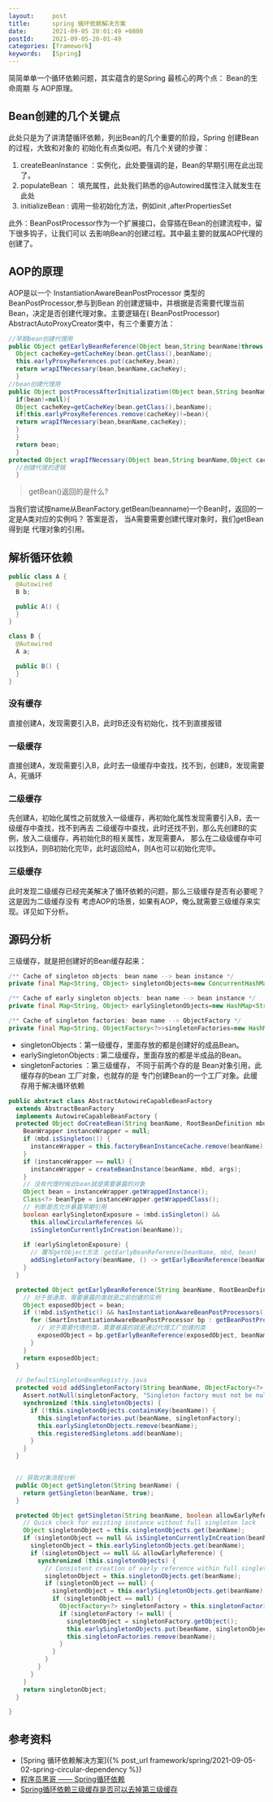 ```yaml
---
layout:     post 
title:      spring 循环依赖解决方案 
date:       2021-09-05 20:01:49 +0800 
postId:     2021-09-05-20-01-49
categories: [framework]
keywords:   [Spring]
---
```


简简单单一个循环依赖问题，其实蕴含的是Spring 最核心的两个点： Bean的生命周期 与 AOP原理。

## Bean创建的几个关键点

此处只是为了讲清楚循环依赖，列出Bean的几个重要的阶段，Spring 创建Bean的过程，大致和对象的 初始化有点类似吧。有几个关键的步骤：

1. createBeanInstance ：实例化，此处要强调的是，Bean的早期引用在此出现了。
2. populateBean ： 填充属性，此处我们熟悉的@Autowired属性注入就发生在此处
3. initializeBean : 调用一些初始化方法，例如init ,afterPropertiesSet

此外：BeanPostProcessor作为一个扩展接口，会穿插在Bean的创建流程中，留下很多钩子，让我们可以 去影响Bean的创建过程。其中最主要的就属AOP代理的创建了。

## AOP的原理

AOP是以一个 InstantiationAwareBeanPostProcessor 类型的 BeanPostProcessor,参与到Bean 的创建逻辑中，并根据是否需要代理当前Bean，决定是否创建代理对象。主要逻辑在(
BeanPostProcessor)
AbstractAutoProxyCreator类中，有三个重要方法：

```java
//早期bean创建代理用
public Object getEarlyBeanReference(Object bean,String beanName)throws BeansException{
  Object cacheKey=getCacheKey(bean.getClass(),beanName);
  this.earlyProxyReferences.put(cacheKey,bean);
  return wrapIfNecessary(bean,beanName,cacheKey);
  }
//bean创建代理用
public Object postProcessAfterInitialization(Object bean,String beanName)throws BeansException{
  if(bean!=null){
  Object cacheKey=getCacheKey(bean.getClass(),beanName);
  if(this.earlyProxyReferences.remove(cacheKey)!=bean){
  return wrapIfNecessary(bean,beanName,cacheKey);
  }
  }
  return bean;
  }
protected Object wrapIfNecessary(Object bean,String beanName,Object cacheKey){
  //创建代理的逻辑
  }
```

> getBean()返回的是什么?

当我们尝试按name从BeanFactory.getBean(beanname)一个Bean时，返回的一定是A类对应的实例吗？ 答案是否， 当A需要需要创建代理对象时，我们getBean 得到是 代理对象的引用。

## 解析循环依赖

```java
public class A {
  @Autowired
  B b;

  public A() {
  }
}

class B {
  @Autowired
  A a;

  public B() {
  }
}
```

### 没有缓存

直接创建A，发现需要引入B，此时B还没有初始化，找不到直接报错

### 一级缓存

直接创建A，发现需要引入B，此时去一级缓存中查找，找不到，创建B，发现需要A，死循环

### 二级缓存

先创建A，初始化属性之前就放入一级缓存，再初始化属性发现需要引入B，去一级缓存中查找，找不到再去 二级缓存中查找，此时还找不到，那么先创建B的实例，放入二级缓存，再初始化B的相关属性，发现需要A，
那么在二级级缓存中可以找到A，则B初始化完毕，此时返回给A，则A也可以初始化完毕。

### 三级缓存

此时发现二级缓存已经完美解决了循环依赖的问题，那么三级缓存是否有必要呢？这是因为二级缓存没有 考虑AOP的场景，如果有AOP，俺么就需要三级缓存来实现。详见如下分析。

## 源码分析

三级缓存，就是把创建好的Bean缓存起来：

```java
/** Cache of singleton objects: bean name --> bean instance */
private final Map<String, Object> singletonObjects=new ConcurrentHashMap<String, Object>(256);

/** Cache of early singleton objects: bean name --> bean instance */
private final Map<String, Object> earlySingletonObjects=new HashMap<String, Object>(16);

/** Cache of singleton factories: bean name --> ObjectFactory */
private final Map<String, ObjectFactory<?>>singletonFactories=new HashMap<String, ObjectFactory<?>>(16);
```

* singletonObjects：第一级缓存，里面存放的都是创建好的成品Bean。
* earlySingletonObjects : 第二级缓存，里面存放的都是半成品的Bean。
* singletonFactories ：第三级缓存， 不同于前两个存的是 Bean对象引用，此缓存存的bean 工厂对象，也就存的是 专门创建Bean的一个工厂对象。此缓存用于解决循环依赖


```java
public abstract class AbstractAutowireCapableBeanFactory
  extends AbstractBeanFactory
  implements AutowireCapableBeanFactory {
  protected Object doCreateBean(String beanName, RootBeanDefinition mbd, @Nullable Object[] args) throws BeanCreationException {
    BeanWrapper instanceWrapper = null;
    if (mbd.isSingleton()) {
      instanceWrapper = this.factoryBeanInstanceCache.remove(beanName);
    }
    if (instanceWrapper == null) {
      instanceWrapper = createBeanInstance(beanName, mbd, args);
    }
    // 没有代理时候此bean就是需要暴露的对象
    Object bean = instanceWrapper.getWrappedInstance();
    Class<?> beanType = instanceWrapper.getWrappedClass();
    // 判断是否允许暴露早期引用
    boolean earlySingletonExposure = (mbd.isSingleton() &&
      this.allowCircularReferences &&
      isSingletonCurrentlyInCreation(beanName));
    
    if (earlySingletonExposure) {
      // 覆写getObject方法：getEarlyBeanReference(beanName, mbd, bean)
      addSingletonFactory(beanName, () -> getEarlyBeanReference(beanName, mbd, bean));
    }
  }

  protected Object getEarlyBeanReference(String beanName, RootBeanDefinition mbd, Object bean) {
    // 对于普通类，需要暴露的类就是之前创建的实例
    Object exposedObject = bean;
    if (!mbd.isSynthetic() && hasInstantiationAwareBeanPostProcessors()) {
      for (SmartInstantiationAwareBeanPostProcessor bp : getBeanPostProcessorCache().smartInstantiationAware) {
        // 对于需要代理的类，需要暴露的就是通过代理工厂创建的类
        exposedObject = bp.getEarlyBeanReference(exposedObject, beanName);
      }
    }
    return exposedObject;
  }

  // DefaultSingletonBeanRegistry.java
  protected void addSingletonFactory(String beanName, ObjectFactory<?> singletonFactory) {
    Assert.notNull(singletonFactory, "Singleton factory must not be null");
    synchronized (this.singletonObjects) {
      if (!this.singletonObjects.containsKey(beanName)) {
        this.singletonFactories.put(beanName, singletonFactory);
        this.earlySingletonObjects.remove(beanName);
        this.registeredSingletons.add(beanName);
      }
    }
  }


  // 获取对象流程分析
  public Object getSingleton(String beanName) {
    return getSingleton(beanName, true);
  }

  protected Object getSingleton(String beanName, boolean allowEarlyReference) {
    // Quick check for existing instance without full singleton lock
    Object singletonObject = this.singletonObjects.get(beanName);
    if (singletonObject == null && isSingletonCurrentlyInCreation(beanName)) {
      singletonObject = this.earlySingletonObjects.get(beanName);
      if (singletonObject == null && allowEarlyReference) {
        synchronized (this.singletonObjects) {
          // Consistent creation of early reference within full singleton lock
          singletonObject = this.singletonObjects.get(beanName);
          if (singletonObject == null) {
            singletonObject = this.earlySingletonObjects.get(beanName);
            if (singletonObject == null) {
              ObjectFactory<?> singletonFactory = this.singletonFactories.get(beanName);
              if (singletonFactory != null) {
                singletonObject = singletonFactory.getObject();
                this.earlySingletonObjects.put(beanName, singletonObject);
                this.singletonFactories.remove(beanName);
              }
            }
          }
        }
      }
    }
    return singletonObject;
  }

}
```

## 参考资料
* [Spring 循环依赖解决方案]({% post_url framework/spring/2021-09-05-02-spring-circular-dependency %})
* [程序员黑哥 —— Spring循环依赖](https://zhuanlan.zhihu.com/p/382066829)
* [Spring循环依赖三级缓存是否可以去掉第三级缓存](https://segmentfault.com/a/1190000023647227)
